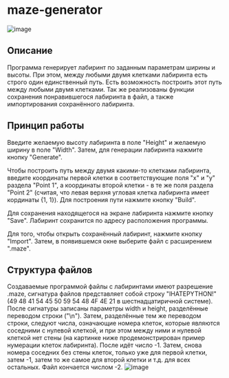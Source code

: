 # maze-generator
![image](https://user-images.githubusercontent.com/64738836/233785839-b120a243-dfb0-4f6a-b4ec-759a8ae2b319.png)

## Описание
Программа генерирует лабиринт по заданным параметрам ширины и высоты. При этом, между любыми двумя клетками лабиринта есть строго один единственный путь. Есть возможность построить этот путь между любыми двумя клетками. Так же реализованы функции сохранения понравившегося лабиринта в файл, а также импортирования сохранённого лабиринта. 

## Принцип работы
Введите желаемую высоту лабиринта в поле "Height" и желаемую ширину в поле "Width". Затем, для генерации лабиринта нажмите кнопку "Generate". 

Чтобы построить путь между двумя какими-то клетками лабиринта, введите координаты первой клетки в соответствующие поля "x" и "y" раздела "Point 1", а координаты второй клетки - в те же поля раздела "Point 2" (считая, что левая верхня угловая клетка лабиринта имеет кординаты {1, 1}). Для построения пути нажмите кнопку "Build".

Для сохранения находящегося на экране лабиринта нажмите кнопку "Save". Лабиринт сохранится по адресу расположения программы.

Для того, чтобы открыть сохранённый лабиринт, нажмите кнопку "Import". Затем, в появившемся окне выберите файл с расширением ".maze".

## Структура файлов
Создаваемые программой файлы с лабиринтами имеют разрешение .maze, сигнатура файлов представляет собой строку "IHATEPYTHON!" (49 48 41 54 45 50 59 54 48 4F 4E 21 в шестнадцатиричной системе). 
После сигнатуры записаны параметры width и height, разделённые переводом строки ("\n"). 
Затем, разделённые тем же переводом строки, следуют числа, означающие номера клеток, которые являются соседними с нулевой клеткой, и при этом между ними и нулевой клеткой нет стены (на картинке ниже продемонстрирован пример нумерации клеток лабиринта). После идёт число -1. Затем, снова номера соседних без стены клеток, только уже для первой клетки, затем -1, затем то же самое для второй клетки и т.д. для всех остальных. Файл кончается числом -2.
![image](https://user-images.githubusercontent.com/64738836/233792775-41184257-9cef-4cfb-ae8e-1d0d9adcb9c3.png)

